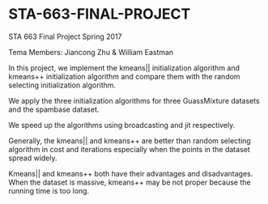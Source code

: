 # STA-663-FINAL-PROJECT
STA 663 Final Project Spring 2017

Tema Members: Jiancong Zhu & William Eastman

In this project, we implement the kmeans|| initialization algorithm and kmeans++ initialization algorithm and compare 
them with the random selecting initialization algorithm.

We apply the three initialization algorithms for three GuassMixture datasets and the spambase dataset. 

We speed up the algorithms using broadcasting and jit respectively. 

Generally, the kmeans|| and kmeans++ are better than random selecting algorithm in cost and iterations especially when the 
points in the dataset spread widely.

Kmeans|| and kmeans++ both have their advantages and disadvantages. When the dataset is massive, kmeans++ may be not proper 
because the running time is too long.
